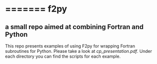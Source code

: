 =======
f2py
=======

a small repo aimed at combining Fortran and Python
-------------

This repo presents examples of using F2py for wrapping Fortran subroutines for Python.
Please take a look at *cp_presentation.pdf*. Under each directory you can find the scripts for each example.
